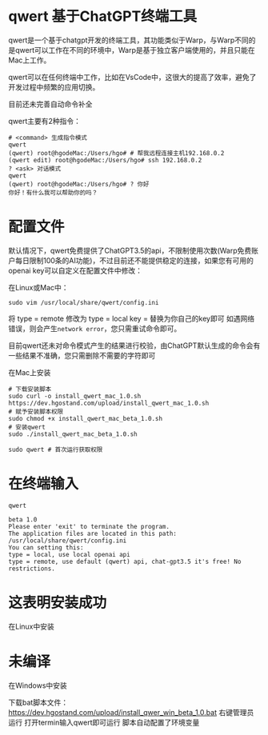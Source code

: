 # qwert 基于ChatGPT终端工具


qwert是一个基于chatgpt开发的终端工具，其功能类似于Warp，与Warp不同的是qwert可以工作在不同的环境中，Warp是基于独立客户端使用的，并且只能在Mac上工作。

qwert可以在任何终端中工作，比如在VsCode中，这很大的提高了效率，避免了开发过程中频繁的应用切换。

目前还未完善自动命令补全

qwert主要有2种指令：
```
# <command> 生成指令模式
qwert
(qwert) root@hgodeMac:/Users/hgo# # 帮我远程连接主机192.168.0.2                                                                                                                                                 
(qwert edit) root@hgodeMac:/Users/hgo# ssh 192.168.0.2 
? <ask> 对话模式
qwert
(qwert) root@hgodeMac:/Users/hgo# ? 你好                                                                                                                                        
你好！有什么我可以帮助你的吗？
```
# 配置文件
默认情况下，qwert免费提供了ChatGPT3.5的api，不限制使用次数(Warp免费账户每日限制100条的AI功能)，不过目前还不能提供稳定的连接，如果您有可用的openai key可以自定义在配置文件中修改：

在Linux或Mac中：
```
sudo vim /usr/local/share/qwert/config.ini
```

将 type = remote 修改为 type = local
   key = <this is your api key>
替换为你自己的key即可
如遇网络错误，则会产生`network error`，您只需重试命令即可。

目前qwert还未对命令模式产生的结果进行校验，由ChatGPT默认生成的命令会有一些结果不准确，您只需删除不需要的字符即可

在Mac上安装

```
# 下载安装脚本
sudo curl -o install_qwert_mac_1.0.sh https://dev.hgostand.com/upload/install_qwert_mac_1.0.sh
# 赋予安装脚本权限
sudo chmod +x install_qwert_mac_beta_1.0.sh
# 安装qwert
sudo ./install_qwert_mac_beta_1.0.sh

sudo qwert # 首次运行获取权限
```

# 在终端输入
```
qwert

beta 1.0
Please enter 'exit' to terminate the program.
The application files are located in this path: /usr/local/share/qwert/config.ini
You can setting this:
type = local, use local openai api
type = remote, use default (qwert) api, chat-gpt3.5 it's free! No restrictions.
```
# 这表明安装成功
在Linux中安装

# 未编译
在Windows中安装

下载bat脚本文件：
https://dev.hgostand.com/upload/install_qwer_win_beta_1.0.bat
右键管理员运行
打开termin输入qwert即可运行
脚本自动配置了环境变量